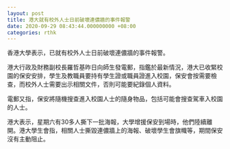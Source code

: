 ```yaml
---
layout: post
title: 港大就有校外人士日前破壞連儂牆的事件報警
date: 2020-09-29 08:43:44.000000000 +08:00
categories: rthk
---
```


香港大學表示，已就有校外人士日前破壞連儂牆的事件報警。

港大行政及財務副校長羅哲基昨日向師生發電郵，指鑑於最新情況，港大已收緊校園的保安安排，學生及教職員要持有學生證或職員證進入校園，保安會按需要檢查，而校外人士需要出示相關文件，否則可能要紀錄個人資料。

電郵又指，保安將隨機搜查進入校園人士的隨身物品，包括可能會搜查駕車入校園的人士。

港大表示，星期六有30多人撕下一批海報，大學增援保安到場時，他們陸續離開。港大學生會指，相關人士撕毀連儂牆上的海報、破壞學生會旗幟等，期間保安沒有主動阻止。

